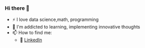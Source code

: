 ### Hi there 👋

<!--

**VijaysaiVarada/VijaysaiVarada** is a ✨ _special_ ✨ repository because its `README.md` (this file) appears on your GitHub profile.

Here are some ideas to get you started:

- 🔭 I’m currently working on ...
- 🌱 I’m currently learning ...
- 👯 I’m looking to collaborate on ...
- 🤔 I’m looking for help with ...
- 💬 Ask me about ...
- 📫 How to reach me: ...
- 😄 Pronouns: ...
- ⚡ Fun fact: ...
-->

- :zap: I love data science,math, programming
- 🌱 I'm addicted to learning, implementing innovative thoughts
- 📫 How to find me: 
  - :office:  [LinkedIn](https://www.linkedin.com/in/vijaysaivarada/)
